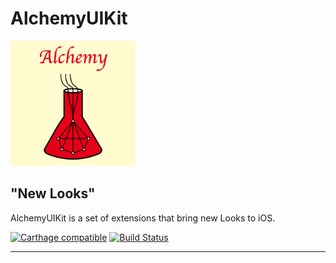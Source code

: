 AlchemyUIKit
==============================================

[<img src="https://raw.githubusercontent.com/SirWellington/alchemy/develop/Graphics/Logo/Alchemy-Logo-v7-name.png" width="200">](https://github.com/SirWellington/alchemy)


## "New Looks"

AlchemyUIKit is a set of extensions that bring new Looks to iOS.


[![Carthage compatible](https://img.shields.io/badge/Carthage-compatible-4BC51D.svg?style=flat)](https://github.com/Carthage/Carthage) [![Build Status](https://travis-ci.org/SirWellington/AlchemyGenerator.svg?branch=develop)](https://travis-ci.org/SirWellington/AlchemyGenerator)

---
